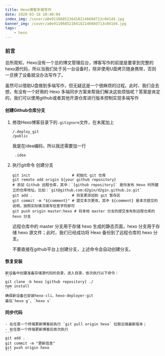 ```yaml
---
title: Hexo博客多端写作
date: 2020-03-18 10:40:04
index_img: /cover/a0e9110685216418214660d713c041d4.jpg
banner_img: /cover/a0e9110685216418214660d713c041d4.jpg
tags:
	- hexo
---
```


### 前言

总所周知，Hexo没有一个总的博文管理后台，博客写作的前提是要拿到完整的hexo源代码，所以当我们处于另一台设备时，除非使用U盘拷贝随身携带，否则一旦换了设备就没办法写作了。

虽然可以借助U盘做到多端写作，但无疑这是一个很麻烦的过程。此时、我们会去想，有没有一个好用的 Hexo 多端同步方案来帮我们解决这些烦恼呢？答案是肯定的，我们可以使用github或者其他开源仓库进行版本控制实现多端写作

#### 创建Github仓库分支

  1. 修改Hexo博客目录下的`.gitignore`文件，在末尾加上

     ```
     /.deploy_git
     /public
     ```

     我是在idea编码，所以我还需要加一行

     ```
      .idea
     ```
     
  2. 执行git命令 创建分支
     ```
     git init  					# 初始化 git 仓库
     git remote add origin ${your github repository}
     # 添加 Github 远程仓库，其中：`[github repository]` 是你发布 Hexo 时所建立的仓库地址。比如：`git@github.com:d2gin/d2gin.github.io.git`
     git add . 					# 将变更添加到 git 暂存区
     git commit -m "${comment}"	# 提交本次更改，其中 ${comment} 是本次提交的说明，按照实际情况填写任意字符即可
     git push origin master:hexo # 将本地 master 分支的提交发布到远程仓库的 hexo 分支
     ```
     
     远程仓库中的 master 分支用于存储 hexo 生成的静态页面，hexo 分支用于存储 hexo 源文件；此时，我们已经成功将 Hexo 备份到了远程仓库的 hexo 分支。
     
     不要直接在github平台上创建分支，上述命令会自动创建分支。

#### 恢复安装
	新设备中创建准备存储源代码的目录，进入目录，依次执行以下命令：
	```
	git clone -b hexo [github repository] ./
	npm install
	```
	确保新设备已安装hexo-cli、hexo-deployer-git
	最后`hexo g`、`hexo s`
#### 同步代码
	- 在任意一个终端更新博客前执行 `git pull origin hexo` 拉取云端最新版本；
	- 在任意一个终端更新博客后依次执行
	```
	git add .
	git commit -m "更新信息"
	git push origin hexo
	```